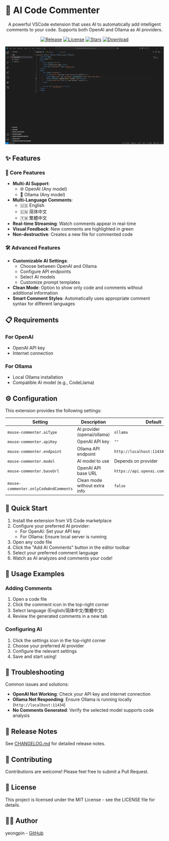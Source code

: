 # 🤖 AI Code Commenter
<div align="center">
A powerful VSCode extension that uses AI to automatically add intelligent comments to your code. Supports both OpenAI and Ollama as AI providers.


<p align="center">

[![Release](https://img.shields.io/github/v/release/yeongpin/mouse-commenter?style=flat-square&logo=github&color=blue)](https://github.com/yeongpin/mouse-commenter/releases/latest)
[![License](https://img.shields.io/badge/license-MIT-green.svg)](https://github.com/yeongpin/mouse-commenter/blob/main/LICENSE)
[![Stars](https://img.shields.io/github/stars/yeongpin/mouse-commenter?style=flat-square&logo=github)](https://github.com/yeongpin/mouse-commenter/stargazers)
[![Download](https://img.shields.io/github/downloads/yeongpin/mouse-commenter/total?style=flat-square&logo=github&color=52c41a)](https://github.com/yeongpin/mouse-commenter/releases/latest)

<img src="resources/preview/preview_2025-03-05_17-21-52.gif" alt="Mouse Code Commenter">

</p>
</div>

## ✨ Features

### 🎯 Core Features
- **Multi-AI Support**: 
  - 🌐 OpenAI (Any model)
  - 🚀 Ollama (Any model)
- **Multi-Language Comments**:
  - 🇺🇸 English
  - 🇨🇳 简体中文
  - 🇹🇼 繁體中文
- **Real-time Streaming**: Watch comments appear in real-time
- **Visual Feedback**: New comments are highlighted in green
- **Non-destructive**: Creates a new file for commented code

### 🛠️ Advanced Features
- **Customizable AI Settings**:
  - Choose between OpenAI and Ollama
  - Configure API endpoints
  - Select AI models
  - Customize prompt templates
- **Clean Mode**: Option to show only code and comments without additional information
- **Smart Comment Styles**: Automatically uses appropriate comment syntax for different languages

## 📋 Requirements

### For OpenAI
- OpenAI API key
- Internet connection

### For Ollama
- Local Ollama installation
- Compatible AI model (e.g., CodeLlama)

## ⚙️ Configuration

This extension provides the following settings:

| Setting | Description | Default |
|---------|-------------|---------|
| `mouse-commenter.aiType` | AI provider (openai/ollama) | `ollama` |
| `mouse-commenter.apiKey` | OpenAI API key | `""` |
| `mouse-commenter.endpoint` | Ollama API endpoint | `http://localhost:11434/api/generate` |
| `mouse-commenter.model` | AI model to use | Depends on provider |
| `mouse-commenter.baseUrl` | OpenAI API base URL | `https://api.openai.com/v1` |
| `mouse-commenter.onlyCodeAndComments` | Clean mode without extra info | `false` |

## 🚀 Quick Start

1. Install the extension from VS Code marketplace
2. Configure your preferred AI provider:
   - For OpenAI: Set your API key
   - For Ollama: Ensure local server is running
3. Open any code file
4. Click the "Add AI Comments" button in the editor toolbar
5. Select your preferred comment language
6. Watch as AI analyzes and comments your code!

## 🎨 Usage Examples

### Adding Comments
1. Open a code file
2. Click the comment icon in the top-right corner
3. Select language (English/简体中文/繁體中文)
4. Review the generated comments in a new tab

### Configuring AI
1. Click the settings icon in the top-right corner
2. Choose your preferred AI provider
3. Configure the relevant settings
4. Save and start using!

## 🔧 Troubleshooting

Common issues and solutions:

- **OpenAI Not Working**: Check your API key and internet connection
- **Ollama Not Responding**: Ensure Ollama is running locally (`http://localhost:11434`)
- **No Comments Generated**: Verify the selected model supports code analysis

## 📝 Release Notes

See [CHANGELOG.md](CHANGELOG.md) for detailed release notes.


## 🤝 Contributing

Contributions are welcome! Please feel free to submit a Pull Request.

## 📄 License

This project is licensed under the MIT License - see the LICENSE file for details.

## 👨‍💻 Author

yeongpin - [GitHub](https://github.com/yeongpin) 
